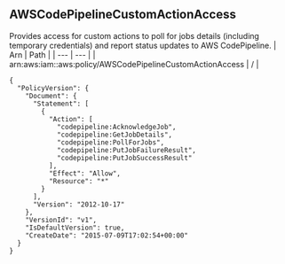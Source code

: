 
## AWSCodePipelineCustomActionAccess
Provides access for custom actions to poll for jobs details (including temporary credentials) and report status updates to AWS CodePipeline.
| Arn | Path |
| --- | --- |
| arn:aws:iam::aws:policy/AWSCodePipelineCustomActionAccess | / |
```
{
  "PolicyVersion": {
    "Document": {
      "Statement": [
        {
          "Action": [
            "codepipeline:AcknowledgeJob",
            "codepipeline:GetJobDetails",
            "codepipeline:PollForJobs",
            "codepipeline:PutJobFailureResult",
            "codepipeline:PutJobSuccessResult"
          ],
          "Effect": "Allow",
          "Resource": "*"
        }
      ],
      "Version": "2012-10-17"
    },
    "VersionId": "v1",
    "IsDefaultVersion": true,
    "CreateDate": "2015-07-09T17:02:54+00:00"
  }
}
```
